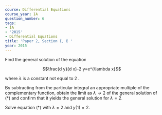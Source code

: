 ```yaml
---
course: Differential Equations
course_year: IA
question_number: 6
tags:
- IA
- '2015'
- Differential Equations
title: 'Paper 2, Section I, B '
year: 2015
---
```




Find the general solution of the equation

$$\frac{d y}{d x}-2 y=e^{\lambda x}$$

where $\lambda$ is a constant not equal to 2 .

By subtracting from the particular integral an appropriate multiple of the complementary function, obtain the limit as $\lambda \rightarrow 2$ of the general solution of $(*)$ and confirm that it yields the general solution for $\lambda=2$.

Solve equation $(*)$ with $\lambda=2$ and $y(1)=2$.